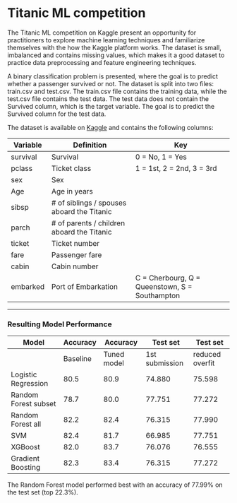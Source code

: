 # Titanic ML competition

The Titanic ML competition on Kaggle present an opportunity for practitioners to explore machine learning techniques and familiarize themselves with the how the Kaggle platform works. The dataset is small, imbalanced and contains missing values, which makes it a good dataset to practice data preprocessing and feature engineering techniques.

A binary classification problem is presented, where the goal is to predict whether a passenger survived or not. The dataset is split into two files: train.csv and test.csv. The train.csv file contains the training data, while the test.csv file contains the test data. The test data does not contain the Survived column, which is the target variable. The goal is to predict the Survived column for the test data.

The dataset is available on [Kaggle](https://www.kaggle.com/c/titanic) and contains the following columns:

| Variable | Definition                          | Key                        |
|----------|-------------------------------------|----------------------------|
| survival | Survival                            | 0 = No, 1 = Yes            |
| pclass   | Ticket class                        | 1 = 1st, 2 = 2nd, 3 = 3rd  |
| sex      | Sex                                 |                            |
| Age      | Age in years                        |                            |
| sibsp    | # of siblings / spouses aboard the Titanic |                    |
| parch    | # of parents / children aboard the Titanic |                    |
| ticket   | Ticket number                       |                            |
| fare     | Passenger fare                      |                            |
| cabin    | Cabin number                        |                            |
| embarked | Port of Embarkation                 | C = Cherbourg, Q = Queenstown, S = Southampton |

---

### Resulting Model Performance

| Model                | Accuracy | Accuracy       | Test set  | Test set   |
|----------------------|----------|----------------|-----------|------------|
|                      | Baseline | Tuned model    | 1st submission | reduced overfit |
| Logistic Regression  | 80.5     | 80.9           | 74.880    | 75.598     |
| Random Forest subset | 78.7     | 80.0           | 77.751     | 77.272     |
| Random Forest all    | 82.2     | 82.4           | 76.315    | 77.990     |
| SVM                  | 82.4     | 81.7           | 66.985    | 77.751     |
| XGBoost              | 82.0     | 83.7           | 76.076    | 76.555     |
| Gradient Boosting    | 82.3     | 83.4           | 76.315    | 77.272     |

The Random Forest model performed best with an accuracy of 77.99% on the test set (top 22.3%).